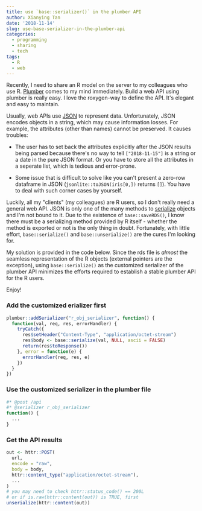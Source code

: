 ```yaml
---
title: use `base::serializer()` in the plumber API
author: Xianying Tan
date: '2018-11-14'
slug: use-base-serializer-in-the-plumber-api
categories:
  - programming
  - sharing
  - tech
tags:
  - R
  - web
---
```


Recently, I need to share an R model on the server to my colleagues who use R. [Plumber](https://www.rplumber.io) comes to my mind immediately. Build a web API using plumber is really easy. I love the roxygen-way to define the API. It's elegant and easy to maintain.

Usually, web APIs use [JSON](http://json.org/) to represent data. Unfortunately, JSON encodes objects in a string, which may cause information losses. For example, the attributes (other than names) cannot be preserved. It causes troubles: 

- The user has to set back the attributes explicitly after the JSON results being parsed because there's no way to tell `["2018-11-15"]` is a string or a date in the pure JSON format. Or you have to store all the attributes in a seperate list, which is tedious and error-prone.

- Some issue that is difficult to solve like you can't present a zero-row dataframe in JSON (`jsonlite::toJSON(iris[0,])` returns `[]`). You have to deal with such corner cases by yourself.

Luckily, all my "clients" (my colleagues) are R users, so I don't really need a general web API. JSON is only one of the many methods to [serialize](https://en.wikipedia.org/wiki/Serialization) objects and I'm not bound to it. Due to the existence of `base::saveRDS()`, I know there must be a serializing method provided by R itself - whether the method is exported or not is the only thing in doubt. Fortunately, with little effort, `base::serialize()` and `base::unserialize()` are the cures I'm looking for.

My solution is provided in the code below. Since the rds file is _almost_ the seamless representation of the R objects (external pointers are the exception), using `base::serialize()` as the customized serializer of the plumber API minimizes the efforts required to establish a stable plumber API for the R users.

Enjoy!

### Add the customized erializer first

```r
plumber::addSerializer("r_obj_serializer", function() {
  function(val, req, res, errorHandler) {
    tryCatch({
      res$setHeader("Content-Type", "application/octet-stream")
      res$body <- base::serialize(val, NULL, ascii = FALSE)
      return(res$toResponse())
    }, error = function(e) {
      errorHandler(req, res, e)
    })
  }
})
```

### Use the customized serializer in the plumber file

```r
#* @post /api
#* @serializer r_obj_serializer
function() {
  ...
}
```

### Get the API results

```r
out <- httr::POST(
  url,
  encode = "raw",
  body = body,
  httr::content_type("application/octet-stream"),
  ...
)
# you may need to check httr::status_code() == 200L 
# or if is.raw(httr::content(out)) is TRUE, first
unserialize(httr::content(out))
```
